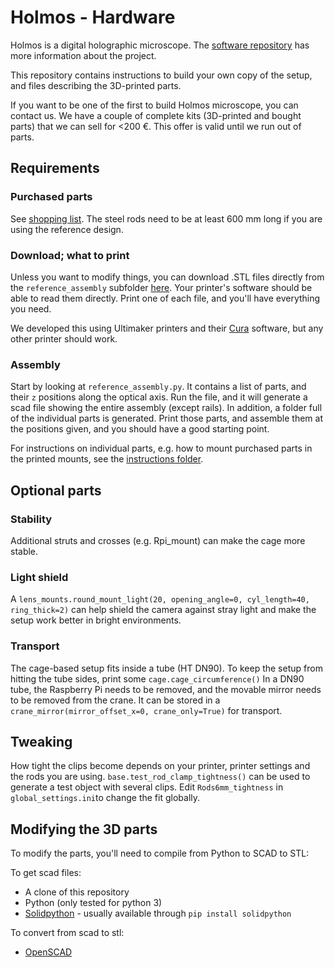 # Holmos - Hardware

Holmos is a digital holographic microscope.
The [software repository](https://github.com/holmos-ipm/holmos-rpi/) has more information about the project.

This repository contains instructions to build your own copy of the setup, and files describing the 3D-printed parts.

If you want to be one of the first to build Holmos microscope, you can contact us.
We have a couple of complete kits (3D-printed and bought parts) that we can sell for <200 €.
This offer is valid until we run out of parts.

## Requirements

### Purchased parts
See [shopping list](shopping_list.md).
The steel rods need to be at least 600 mm long if you are using the reference design.

### Download; what to print
Unless you want to modify things, you can download .STL files directly from the `reference_assembly` subfolder [here](reference_assembly/).
Your printer's software should be able to read them directly.
Print one of each file, and you'll have everything you need.

We developed this using Ultimaker printers and their [Cura](https://ultimaker.com/en/products/ultimaker-cura-software) software,
but any other printer should work.

### Assembly
Start by looking at `reference_assembly.py`.
It contains a list of parts, and their `z` positions along the optical axis.
Run the file, and it will generate a scad file showing the entire assembly (except rails).
In addition, a folder full of the individual parts is generated.
Print those parts, and assemble them at the positions given, and you should have a good starting point.

For instructions on individual parts, e.g. how to mount purchased parts in the printed mounts, see the [instructions folder](instructions).

## Optional parts
### Stability
Additional struts and crosses (e.g. Rpi_mount) can make the cage more stable.

### Light shield
A `lens_mounts.round_mount_light(20, opening_angle=0, cyl_length=40, ring_thick=2)` can help shield the camera against stray light and make the setup work better in bright environments.

### Transport
The cage-based setup fits inside a tube (HT DN90).
To keep the setup from hitting the tube sides, print some `cage.cage_circumference()`
In a DN90 tube, the Raspberry Pi needs to be removed, and the movable mirror needs to be removed from the crane.
It can be stored in a `crane_mirror(mirror_offset_x=0, crane_only=True)` for transport.

## Tweaking
How tight the clips become depends on your printer, printer settings and the rods you are using.
`base.test_rod_clamp_tightness()` can be used to generate a test object with several clips.
Edit `Rods6mm_tightness` in `global_settings.ini`to change the fit globally.

## Modifying the 3D parts
To modify the parts, you'll need to compile from Python to SCAD to STL:

To get scad files:
* A clone of this repository
* Python (only tested for python 3)
* [Solidpython](https://solidpython.readthedocs.io/en/latest/) - usually available through `pip install solidpython`

To convert from scad to stl:
* [OpenSCAD](http://www.openscad.org)
